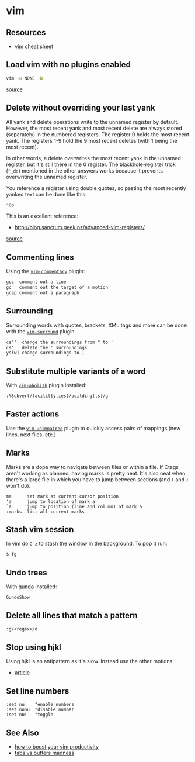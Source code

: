 # vim
## Resources
- [vim cheat sheet](http://vim.rtorr.com/)

## Load vim with no plugins enabled
```sh
vim -u NONE -N
```
[source](http://stackoverflow.com/questions/4261785/temporarily-disable-some-plugins-using-pathogen-in-vim)


## Delete without overriding your last yank
All yank and delete operations write to the unnamed register by default. However, the most recent yank and most recent delete are always stored (separately) in the numbered registers. The register 0 holds the most recent yank. The registers 1-9 hold the 9 most recent deletes (with 1 being the most recent).

In other words, a delete overwrites the most recent yank in the unnamed register, but it's still there in the 0 register. The blackhole-register trick (`"_dd`) mentioned in the other answers works because it prevents overwriting the unnamed register.

You reference a register using double quotes, so pasting the most recently yanked text can be done like this:
```txt
"0p
```
This is an excellent reference:

- http://blog.sanctum.geek.nz/advanced-vim-registers/

[source](http://stackoverflow.com/a/14241768/1541707)

## Commenting lines
Using the [`vim-commentary`](https://github.com/tpope/vim-commentary) plugin:
```txt
gcc  comment out a line
gc   comment out the target of a motion
gcap comment out a paragraph
```

## Surrounding
Surrounding words with quotes, brackets, XML tags and more can be done with
the [`vim-surround`](https://github.com/tpope/vim-surround) plugin.
```txt
cs"'  change the surroundings from " to '
cs'   delete the ' surroundings
ysiw] change surroundings to ]
```

## Substitute multiple variants of a word
With [`vim-abolish`](https://github.com/tpope/vim-abolish) plugin installed:
```txt
:%Subvert/facilit{y,ies}/building{,s}/g
```

## Faster actions
Use the [`vim-unimpaired`](https://github.com/tpope/vim-unimpaired) plugin to
quickly access pairs of mappings (new lines, next files, etc.)

## Marks
Marks are a dope way to navigate between files or within a file. If Ctags
aren't working as planned, having marks is pretty neat. It's also neat when
there's a large file in which you have to jump between sections (and `(` and `)`
won't do).
```text
ma      set mark at current cursor position
'a      jump to location of mark a
`a      jump to position (line and column) of mark a
:marks  list all current marks
```

## Stash vim session
In vim do `C-z` to stash the window in the background. To pop it run:
```sh
$ fg
```

## Undo trees
With [gundo](https://github.com/sjl/gundo.vim/) installed:
```txt
GundoShow
```

## Delete all lines that match a pattern
```txt
:g/<regex>/d
```

## Stop using hjkl
Using hjkl is an antipattern as it's slow. Instead use the other motions.

- [article](http://vimcasts.org/blog/2013/02/habit-breaking-habit-making/)

## Set line numbers
```viml
:set nu    "enable numbers
:set nonu  "disable number
:set nu!   "toggle
```

## See Also
- [how to boost your vim productivity](http://sheerun.net/2014/03/21/how-to-boost-your-vim-productivity/)
- [tabs vs buffers madness](https://joshldavis.com/2014/04/05/vim-tab-madness-buffers-vs-tabs/)
